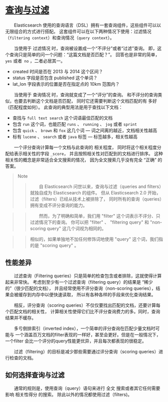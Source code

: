 # [查询与过滤](03_queries_and_flters.md)  
&emsp;&emsp;Elasticsearch 使用的查询语言（DSL）拥有一套查询组件，这些组件可以以无限组合的方式进行搭配。
这套组件可以在以下两种情况下使用：过滤情况（`filtering context`）和查询情况（`query context`）。

&emsp;&emsp;当使用于 过滤情况 时，查询被设置成一个“不评分”或者“过滤”查询。
即，这个查询只是简单的问一个问题：“这篇文档是否匹配？”。
回答也是非常的简单，`yes` 或者` no` ，二者必居其一。  

 - created 时间是否在 2013 与 2014 这个区间？  
 - status 字段是否包含 published 这个单词？  
 - lat_lon 字段表示的位置是否在指定点的 10km 范围内？  
 
&emsp;&emsp;当使用于 查询情况 时，查询就变成了一个“评分”的查询。
和不评分的查询类似，也要去判断这个文档是否匹配，
同时它还需要判断这个文档匹配的有 多好（匹配程度如何）。 
此查询的典型用法是用于查找以下文档：
 
  - 查找与 `full text search` 这个词语最佳匹配的文档   
  - 包含 `run` 这个词，也能匹配 `runs` 、 `running` 、 `jog` 或者 `sprint `  
  - 包含 `quick` 、 `brown` 和 `fox` 这几个词 — 词之间离的越近，文档相关性越高   
  - 标有 `lucene` 、 `search` 或者 `java` 标签 — 标签越多，相关性越高   
  
 &emsp;&emsp;一个评分查询计算每一个文档与此查询的 相关程度，
 同时将这个相关程度分配给表示相关性的字段 `_score`，
 并且按照相关性对匹配到的文档进行排序。
 这种相关性的概念是非常适合全文搜索的情况，
 因为全文搜索几乎没有完全 “正确” 的答案。
  
>Note
>>&emsp;&emsp;自 Elasticsearch 问世以来，查询与过滤（queries and filters）就独自成为 Elasticsearch 的组件。
但从 Elasticsearch 2.0 开始，过滤（filters）已经从技术上被排除了，
同时所有的查询（queries）拥有变成不评分查询的能力。

>>&emsp;&emsp;然而，为了明确和简单，我们用 "filter" 这个词表示不评分、只过滤情况下的查询。
你可以把 "filter" 、 "filtering query" 和 "non-scoring query" 这几个词视为相同的。

>>相似的，如果单独地不加任何修饰词地使用 "query" 这个词，我们指的是 "scoring query" 。

## 性能差异  
&emsp;&emsp;过滤查询（Filtering queries）只是简单的检查包含或者排除，这就使得计算起来非常快。
考虑到至少有一个过滤查询（filtering query）的结果是 “稀少的”（很少匹配的文档），
并且经常使用不评分查询（non-scoring queries），结果会被缓存到内存中以便快速读取，
所以有各种各样的手段来优化查询结果。

&emsp;&emsp;相反，评分查询（scoring queries）不仅仅要找出匹配的文档，还要计算每个匹配文档的相关性，
计算相关性使得它们比不评分查询费力的多。同时，查询结果并不缓存。

&emsp;&emsp;多亏倒排索引（inverted index），一个简单的评分查询在匹配少量文档时可能与
一个涵盖百万文档的filter表现的一样好，甚至会更好。但是在一般情况下，
一个filter 会比一个评分的query性能更优异，并且每次都表现的很稳定。

&emsp;&emsp;过滤（filtering）的目标是减少那些需要通过评分查询（scoring queries）进行检查的文档。 

## 如何选择查询与过滤  
&emsp;&emsp;通常的规则是，使用查询（query）语句来进行 全文 搜索或者其它任何需要影响 相关性得分 的搜索。
除此以外的情况都使用过滤（filters)。

